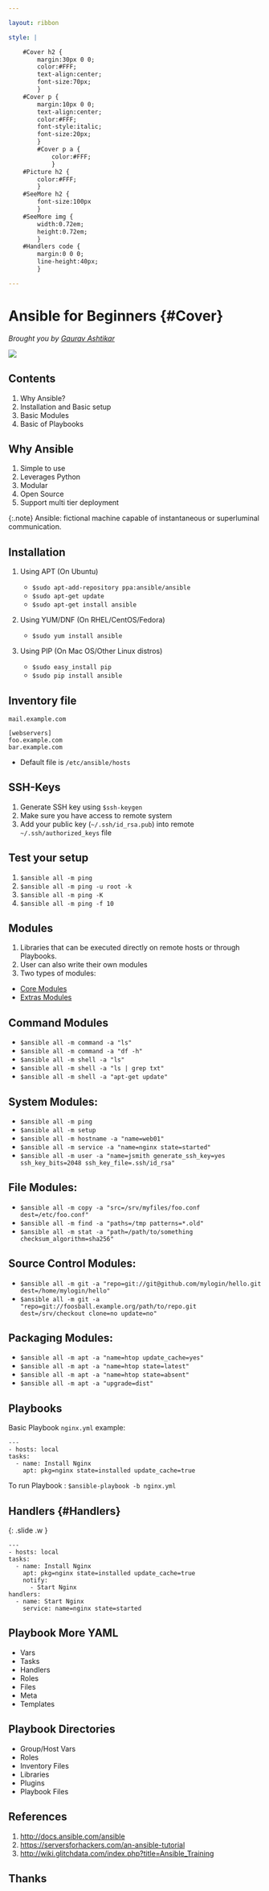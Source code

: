 ```yaml
---

layout: ribbon

style: |

    #Cover h2 {
        margin:30px 0 0;
        color:#FFF;
        text-align:center;
        font-size:70px;
        }
    #Cover p {
        margin:10px 0 0;
        text-align:center;
        color:#FFF;
        font-style:italic;
        font-size:20px;
        }
        #Cover p a {
            color:#FFF;
            }
    #Picture h2 {
        color:#FFF;
        }
    #SeeMore h2 {
        font-size:100px
        }
    #SeeMore img {
        width:0.72em;
        height:0.72em;
        }
    #Handlers code {
        margin:0 0 0;
        line-height:40px;
        }

---
```


# Ansible for Beginners {#Cover}

*Brought you by [Gaurav Ashtikar](http://gau1991.me/)*

![](pictures/cover.jpg)
<!-- photo by WikiPedia, https://en.wikipedia.org/wiki/Server_%28computing%29#/media/File:Wikimedia_Foundation_Servers-8055_35.jpg CC BY-SA 3.0 -->


## Contents

1. Why Ansible?
2. Installation and Basic setup
3. Basic Modules
4. Basic of Playbooks

## Why Ansible

1. Simple to use
2. Leverages Python
3. Modular
4. Open Source
5. Support multi tier deployment

{:.note}
Ansible: fictional machine capable of instantaneous or superluminal communication.
<!-- Courtesy: Wikipedia -->

## Installation

1. Using APT (On Ubuntu)
    - `$sudo apt-add-repository ppa:ansible/ansible`
    - `$sudo apt-get update`
    - `$sudo apt-get install ansible`

2. Using YUM/DNF (On RHEL/CentOS/Fedora)
    - `$sudo yum install ansible`

3. Using PIP (On Mac OS/Other Linux distros)
    - `$sudo easy_install pip`
    - `$sudo pip install ansible`

## Inventory file

    mail.example.com

    [webservers]
    foo.example.com
    bar.example.com

- Default file is `/etc/ansible/hosts`

## SSH-Keys

1. Generate SSH key using `$ssh-keygen`
2. Make sure you have access to remote system
3. Add your public key (`~/.ssh/id_rsa.pub`) into remote `~/.ssh/authorized_keys` file


## Test your setup

1. `$ansible all -m ping`
3. `$ansible all -m ping -u root -k`
4. `$ansible all -m ping -K`
5. `$ansible all -m ping -f 10`

## Modules

1. Libraries that can be executed directly on remote hosts or through Playbooks.
2. User can also write their own modules
3. Two types of modules:
  - [Core Modules](https://github.com/ansible/ansible-modules-core)
  - [Extras Modules](https://github.com/ansible/ansible-modules-extras)

## Command Modules
  - `$ansible all -m command -a "ls"`
  - `$ansible all -m command -a "df -h"`
  - `$ansible all -m shell -a "ls"`
  - `$ansible all -m shell -a "ls | grep txt"`
  - `$ansible all -m shell -a "apt-get update"`

## System Modules:
  - `$ansible all -m ping`
  - `$ansible all -m setup`
  - `$ansible all -m hostname -a "name=web01"`
  - `$ansible all -m service -a "name=nginx state=started"`
  - `$ansible all -m user -a "name=jsmith generate_ssh_key=yes ssh_key_bits=2048 ssh_key_file=.ssh/id_rsa"`


## File Modules:
  - `$ansible all -m copy -a "src=/srv/myfiles/foo.conf dest=/etc/foo.conf"`
  - `$ansible all -m find -a "paths=/tmp patterns=*.old"`
  - `$ansible all -m stat -a "path=/path/to/something checksum_algorithm=sha256"`


## Source Control Modules:
  - `$ansible all -m git -a "repo=git://git@github.com/mylogin/hello.git dest=/home/mylogin/hello"`
  - `$ansible all -m git -a "repo=git://foosball.example.org/path/to/repo.git dest=/srv/checkout clone=no update=no"`


## Packaging Modules:
  - `$ansible all -m apt -a "name=htop update_cache=yes"`
  - `$ansible all -m apt -a "name=htop state=latest"`
  - `$ansible all -m apt -a "name=htop state=absent"`
  - `$ansible all -m apt -a "upgrade=dist"`

## Playbooks

Basic Playbook `nginx.yml` example:

    ---
    - hosts: local
    tasks:
      - name: Install Nginx
        apt: pkg=nginx state=installed update_cache=true

To run Playbook : `$ansible-playbook -b nginx.yml`

## Handlers {#Handlers}
{: .slide .w }

    ---
    - hosts: local
    tasks:
      - name: Install Nginx
        apt: pkg=nginx state=installed update_cache=true
        notify:
          - Start Nginx
    handlers:
      - name: Start Nginx
        service: name=nginx state=started

## Playbook More YAML

 - Vars
 - Tasks
 - Handlers
 - Roles
 - Files
 - Meta
 - Templates

## Playbook Directories

 - Group/Host Vars
 - Roles
 - Inventory Files
 - Libraries
 - Plugins
 - Playbook Files


## References

1. http://docs.ansible.com/ansible
2. https://serversforhackers.com/an-ansible-tutorial
3. http://wiki.glitchdata.com/index.php?title=Ansible_Training

## **Thanks**
